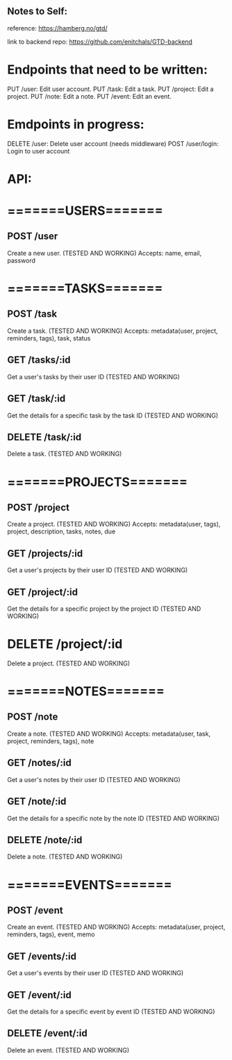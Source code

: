 ## Notes to Self:
reference:
https://hamberg.no/gtd/

link to backend repo:
https://github.com/enitchals/GTD-backend

# Endpoints that need to be written:
PUT /user: Edit user account.
PUT /task: Edit a task.
PUT /project: Edit a project.
PUT /note: Edit a note.
PUT /event: Edit an event.

# Emdpoints in progress:
DELETE /user: Delete user account (needs middleware)
POST /user/login: Login to user account

# API:

# =======USERS=======

## POST /user
Create a new user. (TESTED AND WORKING)
Accepts: name, email, password

# =======TASKS=======

## POST /task
Create a task. (TESTED AND WORKING)
Accepts: metadata(user, project, reminders, tags), task, status

## GET /tasks/:id
Get a user's tasks by their user ID (TESTED AND WORKING)

## GET /task/:id
Get the details for a specific task by the task ID (TESTED AND WORKING)

## DELETE /task/:id
Delete a task. (TESTED AND WORKING)

# =======PROJECTS=======

## POST /project
Create a project. (TESTED AND WORKING)
Accepts: metadata(user, tags), project, description, tasks, notes, due

## GET /projects/:id
Get a user's projects by their user ID (TESTED AND WORKING)

## GET /project/:id
Get the details for a specific project by the project ID (TESTED AND WORKING)

# DELETE /project/:id
Delete a project. (TESTED AND WORKING)

# =======NOTES=======

## POST /note
Create a note. (TESTED AND WORKING)
Accepts: metadata(user, task, project, reminders, tags), note

## GET /notes/:id
Get a user's notes by their user ID (TESTED AND WORKING)

## GET /note/:id
Get the details for a specific note by the note ID (TESTED AND WORKING)

## DELETE /note/:id
Delete a note. (TESTED AND WORKING)

# =======EVENTS=======

## POST /event
Create an event. (TESTED AND WORKING)
Accepts: metadata(user, project, reminders, tags), event, memo

## GET /events/:id
Get a user's events by their user ID (TESTED AND WORKING)

## GET /event/:id
Get the details for a specific event by event ID (TESTED AND WORKING)

## DELETE /event/:id
Delete an event. (TESTED AND WORKING)